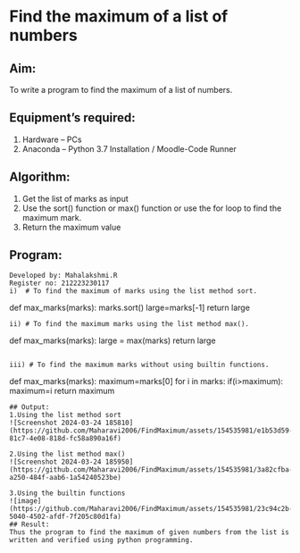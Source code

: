 # Find the maximum of a list of numbers
## Aim:
To write a program to find the maximum of a list of numbers.
## Equipment’s required:
1.	Hardware – PCs
2.	Anaconda – Python 3.7 Installation / Moodle-Code Runner
## Algorithm:
1.	Get the list of marks as input
2.	Use the sort() function or max() function or use the for loop to find the maximum mark.
3.	Return the maximum value
## Program:
```
Developed by: Mahalakshmi.R
Register no: 212223230117
i)	# To find the maximum of marks using the list method sort.
```
def max_marks(marks):
    marks.sort()
    large=marks[-1]
    return large
```
ii)	# To find the maximum marks using the list method max().
```
def max_marks(marks):
    large = max(marks)
    return large
```

iii) # To find the maximum marks without using builtin functions.
```
def max_marks(marks):
    maximum=marks[0]
    for i in marks:
        if(i>maximum):
            maximum=i
    return maximum
```
## Output:
1.Using the list method sort
![Screenshot 2024-03-24 185810](https://github.com/Maharavi2006/FindMaximum/assets/154535981/e1b53d59-81c7-4e08-818d-fc58a890a16f)

2.Using the list method max()
![Screenshot 2024-03-24 185950](https://github.com/Maharavi2006/FindMaximum/assets/154535981/3a82cfba-a250-484f-aab6-1a54240523be)

3.Using the builtin functions
![image](https://github.com/Maharavi2006/FindMaximum/assets/154535981/23c94c2b-5040-4502-afdf-7f205c80d1fa)
## Result:
Thus the program to find the maximum of given numbers from the list is written and verified using python programming.
